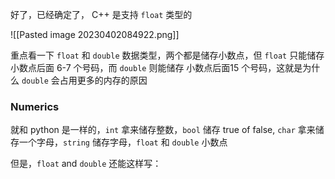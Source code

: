 好了，已经确定了， C++ 是支持 `float` 类型的

![[Pasted image 20230402084922.png]]

重点看一下 `float` 和 `double` 数据类型，两个都是储存小数点，但 `float` 只能储存小数点后面 6-7 个号码，而 `double` 则能储存 小数点后面15 个号码，这就是为什么 `double` 会占用更多的内存的原因

### Numerics 

就和 python 是一样的，`int` 拿来储存整数，`bool` 储存 true of false, `char` 拿来储存一个字母，`string` 储存字母，`float` 和 `double` 小数点

但是，`float` and `double` 还能这样写：
